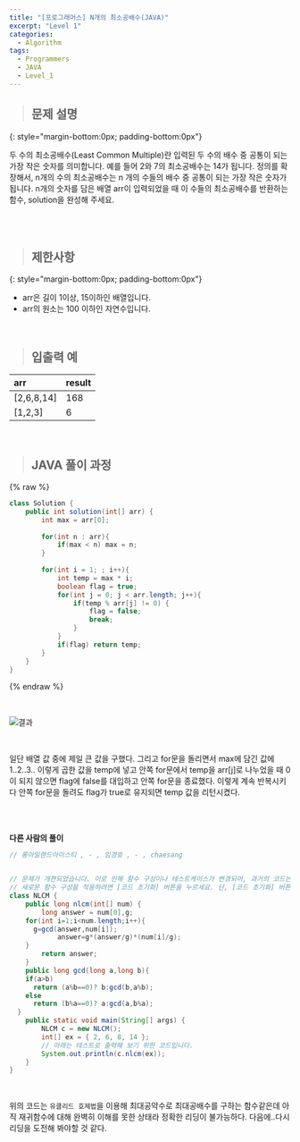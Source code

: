 ```yaml
---
title: "[프로그래머스] N개의 최소공배수(JAVA)"
excerpt: "Level 1"
categories: 
  - Algorithm
tags: 
  - Programmers
  - JAVA
  - Level_1
---
```



> ## 문제 설명
{: style="margin-bottom:0px; padding-bottom:0px"}

두 수의 최소공배수(Least Common Multiple)란 입력된 두 수의 배수 중 공통이 되는 가장 작은 숫자를 의미합니다. 예를 들어 2와 7의 최소공배수는 14가 됩니다. 정의를 확장해서, n개의 수의 최소공배수는 n 개의 수들의 배수 중 공통이 되는 가장 작은 숫자가 됩니다. n개의 숫자를 담은 배열 arr이 입력되었을 때 이 수들의 최소공배수를 반환하는 함수, solution을 완성해 주세요.

<br><br>


> ## 제한사항
{: style="margin-bottom:0px; padding-bottom:0px"}

- arr은 길이 1이상, 15이하인 배열입니다.
- arr의 원소는 100 이하인 자연수입니다.

<br>

> ## 입출력 예

|arr|result|
|:------|:------|
|[2,6,8,14]|168|
|[1,2,3]|6|

<br>

> ## JAVA 풀이 과정

{% raw %}

```java
class Solution {
    public int solution(int[] arr) {
        int max = arr[0]; 
        
        for(int n : arr){
            if(max < n) max = n;
        }
        
        for(int i = 1; ; i++){
            int temp = max * i;
            boolean flag = true;
            for(int j = 0; j < arr.length; j++){
                if(temp % arr[j] != 0) {
                    flag = false;
                    break;
                }
            }
            if(flag) return temp;
        }
    }
}
```

{% endraw %}

<br>


![결과](https://user-images.githubusercontent.com/70805241/120356048-e27a8100-c33e-11eb-9297-5aec391e7847.png)



<br>

일단 배열 값 중에 제일 큰 값을 구했다. 그리고 for문을 돌리면서 max에 담긴 값에 1..2..3.. 이렇게 곱한 값을 temp에 넣고 안쪽 for문에서 temp을 arr[j]로 나누었을 때 0이 되지 않으면 flag에 false를 대입하고 안쪽 for문을 종료했다. 이렇게 계속 반복시키다 안쪽 for문을 돌려도 flag가 true로 유지되면 temp 값을 리턴시켰다. <br>


<br><br>


**다른 사람의 풀이** <br>

```java
// 롱아일랜드아이스티 , - , 임경호 , - , chaesang


// 문제가 개편되었습니다. 이로 인해 함수 구성이나 테스트케이스가 변경되어, 과거의 코드는 동작하지 않을 수 있습니다.
// 새로운 함수 구성을 적용하려면 [코드 초기화] 버튼을 누르세요. 단, [코드 초기화] 버튼을 누르면 작성 중인 코드는 사라집니다.
class NLCM {
    public long nlcm(int[] num) {
        long answer = num[0],g;
    for(int i=1;i<num.length;i++){
      g=gcd(answer,num[i]);
            answer=g*(answer/g)*(num[i]/g);
    }
        return answer;
    }
    public long gcd(long a,long b){
    if(a>b)
      return (a%b==0)? b:gcd(b,a%b);
    else 
      return (b%a==0)? a:gcd(a,b%a);
  }
    public static void main(String[] args) {
        NLCM c = new NLCM();
        int[] ex = { 2, 6, 8, 14 };
        // 아래는 테스트로 출력해 보기 위한 코드입니다.
        System.out.println(c.nlcm(ex));
    }
}
```

<br> 

위의 코드는 `유클리드 호제법`을 이용해 최대공약수로 최대공배수를 구하는 함수같은데 아직 재귀함수에 대해 완벽히 이해를 못한 상태라 정확한 리딩이 불가능하다. 다음에..다시 리딩을 도전해 봐야할 것 같다. 